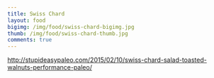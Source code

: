 ```yaml
---
title: Swiss Chard
layout: food
bigimg: /img/food/swiss-chard-bigimg.jpg
thumb: /img/food/swiss-chard-thumb.jpg
comments: true
---
```


http://stupideasypaleo.com/2015/02/10/swiss-chard-salad-toasted-walnuts-performance-paleo/
